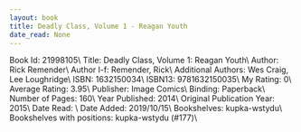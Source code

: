 ```yaml
---
layout: book
title: Deadly Class, Volume 1 - Reagan Youth
date_read: None
---
```


Book Id: 21998105\ 
Title: Deadly Class, Volume 1: Reagan Youth\ 
Author: Rick Remender\ 
Author l-f: Remender, Rick\ 
Additional Authors: Wes Craig, Lee Loughridge\ 
ISBN: 1632150034\ 
ISBN13: 9781632150035\ 
My Rating: 0\ 
Average Rating: 3.95\ 
Publisher: Image Comics\ 
Binding: Paperback\ 
Number of Pages: 160\ 
Year Published: 2014\ 
Original Publication Year: 2015\ 
Date Read: \ 
Date Added: 2019/10/15\ 
Bookshelves: kupka-wstydu\ 
Bookshelves with positions: kupka-wstydu (#177)\ 

